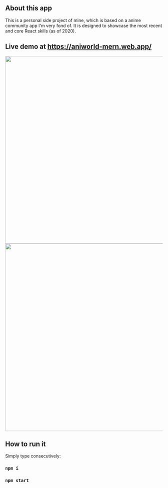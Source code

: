 ## About this app
This is a personal side project of mine, which is based on a anime community app I'm very fond of. It is designed to showcase the most recent and core React skills (as of 2020).

## Live demo at https://aniworld-mern.web.app/
<img src="https://i.ibb.co/GswL4gn/index.png" width="600">
<img src="https://i.ibb.co/GswL4gn/index.png" width="600">

## How to run it

Simply type consecutively:

### `npm i`
### `npm start`

